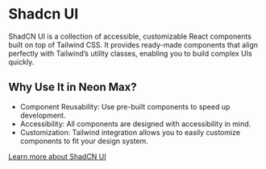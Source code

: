 # Shadcn UI

ShadCN UI is a collection of accessible, customizable React components built on top of Tailwind CSS. It provides ready-made components that align perfectly with Tailwind’s utility classes, enabling you to build complex UIs quickly.

## Why Use It in Neon Max?

- Component Reusability: Use pre-built components to speed up development.
- Accessibility: All components are designed with accessibility in mind.
- Customization: Tailwind integration allows you to easily customize components to fit your design system.

[Learn more about ShadCN UI](https://ui.shadcn.com/)

